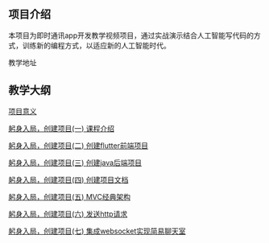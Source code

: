 ## 项目介绍
本项目为即时通讯app开发教学视频项目，通过实战演示结合人工智能写代码的方式，训练新的编程方式，以适应新的人工智能时代。

教学地址
## 教学大纲
[项目意义](https://www.bilibili.com/video/BV1L2NzeCEdZ?vd_source=09e984b9d215841cd344a501edf8c297)

[躬身入局，创建项目(一) 课程介绍](https://www.bilibili.com/video/BV1cdKGe1Et7?vd_source=09e984b9d215841cd344a501edf8c297)

[躬身入局，创建项目(二) 创建flutter前端项目](https://www.bilibili.com/video/BV15bKGePEuF?vd_source=09e984b9d215841cd344a501edf8c297)

[躬身入局，创建项目(三) 创建java后端项目](https://www.bilibili.com/video/BV1aXK3efEkk?vd_source=09e984b9d215841cd344a501edf8c297)

[躬身入局，创建项目(四) 创建项目文档](https://www.bilibili.com/video/BV1BCKVekEYJ?vd_source=09e984b9d215841cd344a501edf8c297)

[躬身入局，创建项目(五) MVC经典架构](https://www.bilibili.com/video/BV1edKLeGETH?vd_source=09e984b9d215841cd344a501edf8c297)

[躬身入局，创建项目(六) 发送http请求](https://www.bilibili.com/video/BV14uKjeYERQ?vd_source=09e984b9d215841cd344a501edf8c297)

[躬身入局，创建项目(七) 集成websocket实现简易聊天室](https://www.bilibili.com/video/BV1b4KLeAEY4?vd_source=09e984b9d215841cd344a501edf8c297)
